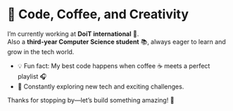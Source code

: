 # 🌟 Code, Coffee, and Creativity

I’m currently working at **DoiT international** 🚀.  
Also a **third-year Computer Science student** 📚, always eager to learn and grow in the tech world.

- 💡 Fun fact: My best code happens when coffee ☕ meets a perfect playlist 🎧
- 🌱 Constantly exploring new tech and exciting challenges.

Thanks for stopping by—let’s build something amazing! 🌟
